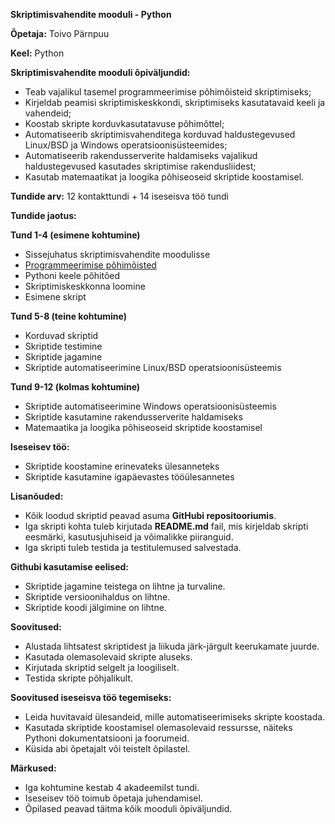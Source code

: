 **Skriptimisvahendite mooduli - Python**

**Õpetaja:** Toivo Pärnpuu

**Keel:** Python

**Skriptimisvahendite mooduli õpiväljundid:**

* Teab vajalikul tasemel programmeerimise põhimõisteid skriptimiseks;
* Kirjeldab peamisi skriptimiskeskkondi, skriptimiseks kasutatavaid keeli ja vahendeid;
* Koostab skripte korduvkasutatavuse põhimõttel;
* Automatiseerib skriptimisvahenditega korduvad haldustegevused Linux/BSD ja Windows operatsioonisüsteemides;
* Automatiseerib rakendusserverite haldamiseks vajalikud haldustegevused kasutades skriptimise rakendusliidest;
* Kasutab matemaatikat ja loogika põhiseoseid skriptide koostamisel.

**Tundide arv:** 12 kontakttundi + 14 iseseisva töö tundi

**Tundide jaotus:**

**Tund 1-4 (esimene kohtumine)**

* Sissejuhatus skriptimisvahendite moodulisse
* [Programmeerimise põhimõisted](https://github.com/Tallinna-Polutehnikum/skriptimisvahendid/sisu/blob/01_programmeerimse_põhimõisted.md)
* Pythoni keele põhitõed
* Skriptimiskeskkonna loomine
* Esimene skript

**Tund 5-8 (teine kohtumine)**

* Korduvad skriptid
* Skriptide testimine
* Skriptide jagamine
* Skriptide automatiseerimine Linux/BSD operatsioonisüsteemis

**Tund 9-12 (kolmas kohtumine)**

* Skriptide automatiseerimine Windows operatsioonisüsteemis
* Skriptide kasutamine rakendusserverite haldamiseks
* Matemaatika ja loogika põhiseoseid skriptide koostamisel

**Iseseisev töö:**

* Skriptide koostamine erinevateks ülesanneteks
* Skriptide kasutamine igapäevastes tööülesannetes

**Lisanõuded:**

* Kõik loodud skriptid peavad asuma **GitHubi repositooriumis**.
* Iga skripti kohta tuleb kirjutada **README.md** fail, mis kirjeldab skripti eesmärki, kasutusjuhiseid ja võimalikke piiranguid.
* Iga skripti tuleb testida ja testitulemused salvestada.

**Githubi kasutamise eelised:**

* Skriptide jagamine teistega on lihtne ja turvaline.
* Skriptide versioonihaldus on lihtne.
* Skriptide koodi jälgimine on lihtne.

**Soovitused:**

* Alustada lihtsatest skriptidest ja liikuda järk-järgult keerukamate juurde.
* Kasutada olemasolevaid skripte aluseks.
* Kirjutada skriptid selgelt ja loogiliselt.
* Testida skripte põhjalikult.

**Soovitused iseseisva töö tegemiseks:**

* Leida huvitavaid ülesandeid, mille automatiseerimiseks skripte koostada.
* Kasutada skriptide koostamisel olemasolevaid ressursse, näiteks Pythoni dokumentatsiooni ja foorumeid.
* Küsida abi õpetajalt või teistelt õpilastel.

**Märkused:**

* Iga kohtumine kestab 4 akadeemilst tundi.
* Iseseisev töö toimub õpetaja juhendamisel.
* Õpilased peavad täitma kõik mooduli õpiväljundid.
